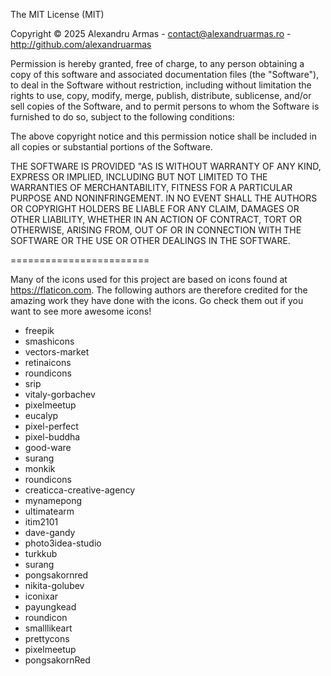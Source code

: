 The MIT License (MIT)

Copyright © 2025 Alexandru Armas - contact@alexandruarmas.ro - http://github.com/alexandruarmas

Permission is hereby granted, free of charge, to any person obtaining a copy of this software and associated documentation files (the "Software"), to deal in the Software without restriction, including without limitation the rights to use, copy, modify, merge, publish, distribute, sublicense, and/or sell copies of the Software, and to permit persons to whom the Software is furnished to do so, subject to the following conditions:

The above copyright notice and this permission notice shall be included in all copies or substantial portions of the Software.

THE SOFTWARE IS PROVIDED "AS IS WITHOUT WARRANTY OF ANY KIND, EXPRESS OR IMPLIED, INCLUDING BUT NOT LIMITED TO THE WARRANTIES OF MERCHANTABILITY, FITNESS FOR A PARTICULAR PURPOSE AND NONINFRINGEMENT. IN NO EVENT SHALL THE AUTHORS OR COPYRIGHT HOLDERS BE LIABLE FOR ANY CLAIM, DAMAGES OR OTHER LIABILITY, WHETHER IN AN ACTION OF CONTRACT, TORT OR OTHERWISE, ARISING FROM, OUT OF OR IN CONNECTION WITH THE SOFTWARE OR THE USE OR OTHER DEALINGS IN THE SOFTWARE.

========================

Many of the icons used for this project are based on icons found at https://flaticon.com. The following authors are therefore credited for the amazing work they have done with the icons. Go check them out if you want to see more awesome icons!

* freepik
* smashicons
* vectors-market
* retinaicons
* roundicons
* srip
* vitaly-gorbachev
* pixelmeetup
* eucalyp
* pixel-perfect
* pixel-buddha
* good-ware
* surang
* monkik
* roundicons
* creaticca-creative-agency
* mynamepong
* ultimatearm
* itim2101
* dave-gandy
* photo3idea-studio
* turkkub
* surang
* pongsakornred
* nikita-golubev
* iconixar
* payungkead
* roundicon
* smalllikeart
* prettycons
* pixelmeetup
* pongsakornRed 